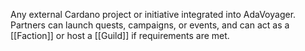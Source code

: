 Any external Cardano project or initiative integrated into AdaVoyager. Partners can launch quests, campaigns, or events, and can act as a [[Faction]] or host a [[Guild]] if requirements are met.